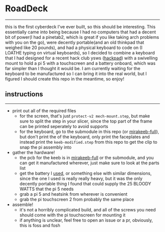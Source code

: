 # RoadDeck
---
this is the first cyberdeck I've ever built, so this should be interesting. This essentially came into being because I had no computers that had a decent bit of power(I had a pinetab2, which is great if you like taking arch problems with you on the go), were decently portable(and an old thinkpad that weighed like 20 pounds), and had a physical keyboard to code on (I LOATHE typing on virtual keyboards), so I decided to combine a keyboard that I had designed for a recent hack club ysws ([hackpad](hackpad.hackclub.com)) with a swivelling mount to hold a pi 5 with a touchscreen and a battery onboard, which was far simpler than I thought it would be. I am currently waiting for the keyboard to be manufactured so I can bring it into the real world, but I figured I should create this repo in the meantime, so enjoy!

## instructions
---
* print out all of the required files
    - for the screen, that's just `protect-v2 mech-mount.step`, but make sure to split the step in your slicer, since the top part of the frame can be printed seperately to avoid supports
    - for the keyboard, go to the submodule in this repo (or [mirakeeb-full](github.com/nerdwithcomputers/mirakeeb-full)), but don't print the of the keyboard, only print the faceplates and instead print the `keeb-modified.step` from this repo to get the clip to snap the pi assembly into
* gather the hardware!
    - the pcb for the keeb is in [mirakeeb-full](github.com/nerdwithcomputers/mirakeeb-full) or the submodule, and you can get it manufactured wherever, just make sure to look at the parts list
    - get the battery I [used](https://www.amazon.com/dp/B0CX53BLM5), or something else with similar dimensions, since the one I used is really really heavy, but it was the only decently portable thing I found that could supply the 25 BLOODY WATTS that the pi 5 needs
    - grab a pi 5 and heatsink from wherever is convenient
    - grab the pi touchscreen 2 from probably the same place
* assemble!
    - it's not a horribly complicated build, and all of the screws you need should come with the pi touchscreen for mounting it
    - if anything is unclear, feel free to open an issue or a pr, obviously, this is foss and fosh
